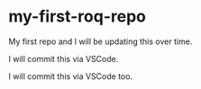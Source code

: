 # my-first-roq-repo

My first repo and I will be updating this over time.

I will commit this via VSCode.

I will commit this via VSCode too.